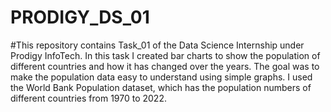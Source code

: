 # PRODIGY_DS_01
#This repository contains Task_01 of the Data Science Internship under Prodigy InfoTech. In this task I created bar charts to show the population of different countries and how it has changed over the years. The goal was to make the population data easy to understand using simple graphs. I used the World Bank Population dataset, which has the population numbers of different countries from 1970 to 2022.
